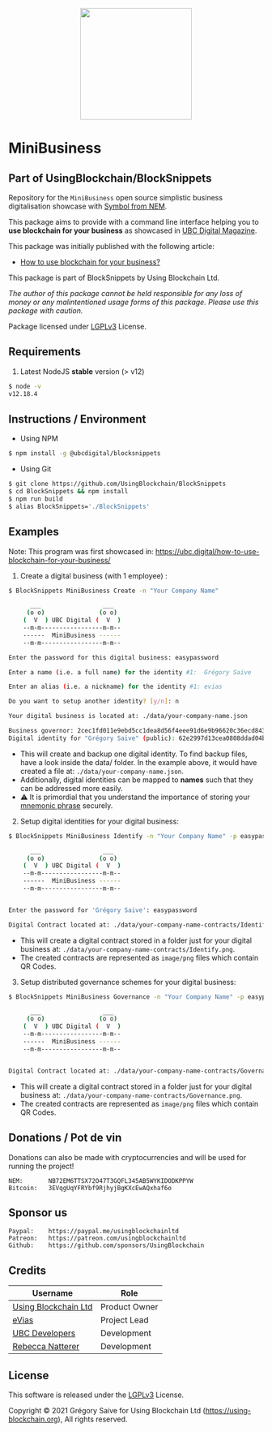 <p align="center"><img src="https://ubc.digital/wp-content/uploads/2021/02/ubc-logo-black-500x169-1.png" width="220"></p>

# MiniBusiness

## Part of UsingBlockchain/BlockSnippets

Repository for the `MiniBusiness` open source simplistic business digitalisation showcase with [Symbol from NEM](https://symbolplatform.com).

This package aims to provide with a command line interface helping you to **use blockchain for your business** as showcased in [UBC Digital Magazine](https://ubc.digital).

This package was initially published with the following article:

- [How to use blockchain for your business?](https://ubc.digital/how-to-use-blockchain-for-your-business/)

This package is part of BlockSnippets by Using Blockchain Ltd.

*The author of this package cannot be held responsible for any loss of money or any malintentioned usage forms of this package. Please use this package with caution.*

Package licensed under [LGPLv3](../../../LICENSE) License.

## Requirements

1. Latest NodeJS **stable** version (> v12)

```bash
$ node -v
v12.18.4
```

## Instructions / Environment

- Using NPM

```bash
$ npm install -g @ubcdigital/blocksnippets
```

- Using Git

```bash
$ git clone https://github.com/UsingBlockchain/BlockSnippets
$ cd BlockSnippets && npm install
$ npm run build
$ alias BlockSnippets='./BlockSnippets'
```

## Examples

Note: This program was first showcased in: https://ubc.digital/how-to-use-blockchain-for-your-business/

1. Create a digital business (with 1 employee) :

```bash
$ BlockSnippets MiniBusiness Create -n "Your Company Name"

      ___                 ___  
     (o o)               (o o) 
    (  V  ) UBC Digital (  V  )
    --m-m-----------------m-m--
    ------  MiniBusiness ------
    --m-m-----------------m-m--

Enter the password for this digital business: easypassword

Enter a name (i.e. a full name) for the identity #1:  Grégory Saive

Enter an alias (i.e. a nickname) for the identity #1: evias

Do you want to setup another identity? [y/n]: n

Your digital business is located at: ./data/your-company-name.json

Business governor: 2cec1fd011e9ebd5cc1dea8d56f4eee91d6e9b96620c36ecd8436acf0ddd1990
Digital identity for "Grégory Saive" (public): 62e2997d13cea0808ddad04b5a3284eb2f5d1e55ebce61e71909d06961932c87
```

- This will create and backup one digital identity. To find backup files, have a look inside the data/ folder. In the example above, it would have created a file at: `./data/your-company-name.json`.
- Additionally, digital identities can be mapped to <b>names</b> such that they can be addressed more easily.
- :warning: It is primordial that you understand the importance of storing your [mnemonic phrase](https://ubc.digital/dictionary/mnemonic-phrase) securely.

2. Setup digital identities for your digital business:

```bash
$ BlockSnippets MiniBusiness Identify -n "Your Company Name" -p easypassword

      ___                 ___  
     (o o)               (o o) 
    (  V  ) UBC Digital (  V  )
    --m-m-----------------m-m--
    ------  MiniBusiness ------
    --m-m-----------------m-m--


Enter the password for 'Grégory Saive': easypassword

Digital Contract located at: ./data/your-company-name-contracts/Identify.png
```

- This will create a digital contract stored in a folder just for your digital business at: `./data/your-company-name-contracts/Identify.png`.
- The created contracts are represented as `image/png` files which contain QR Codes.

3. Setup distributed governance schemes for your digital business:

```bash
$ BlockSnippets MiniBusiness Governance -n "Your Company Name" -p easypassword

      ___                 ___  
     (o o)               (o o) 
    (  V  ) UBC Digital (  V  )
    --m-m-----------------m-m--
    ------  MiniBusiness ------
    --m-m-----------------m-m--


Digital Contract located at: ./data/your-company-name-contracts/Governance.png
```

- This will create a digital contract stored in a folder just for your digital business at: `./data/your-company-name-contracts/Governance.png`.
- The created contracts are represented as `image/png` files which contain QR Codes.

## Donations / Pot de vin

Donations can also be made with cryptocurrencies and will be used for running the project!

    NEM:       NB72EM6TTSX72O47T3GQFL345AB5WYKIDODKPPYW
    Bitcoin:   3EVqgUqYFRYbf9RjhyjBgKXcEwAQxhaf6o

## Sponsor us

    Paypal:    https://paypal.me/usingblockchainltd
    Patreon:   https://patreon.com/usingblockchainltd
    Github:    https://github.com/sponsors/UsingBlockchain

## Credits

| Username | Role |
| --- | --- |
| [Using Blockchain Ltd](https://using-blockchain.org) | Product Owner |
| [eVias](https://github.com/evias) | Project Lead |
| [UBC Developers](https://github.com/ubcdevs) | Development |
| [Rebecca Natterer](https://github.com/rebsweb) | Development |

## License

This software is released under the [LGPLv3](../../../LICENSE) License.

Copyright © 2021 Grégory Saive for Using Blockchain Ltd (https://using-blockchain.org), All rights reserved.
